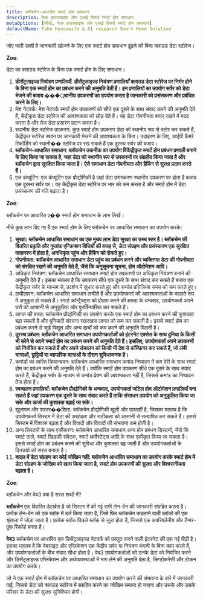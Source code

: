 ```yaml
---
title: ब्लॉकचेन-आधारित स्मार्ट होम समाधान
description: फेक हाउसवाइफ और एआई रिसर्च स्मार्ट होम समाधान
metaOptions: [सीखें, फेक हाउसवाइफ और एआई रिसर्च स्मार्ट होम समाधान]
defaultName: Fake Housewife & AI research Smart Home Solution
---
```


<RoboAcademyText fWeight="600">
जोए जारी रहती है जानकारी खोजने के लिए एक स्मार्ट होम समाधान ढूंढ़ने की बिना क्लाउड डेटा स्टोरेज।
</RoboAcademyText>

<RoboAcademyDialog>

**Zoe**:

डेटा का क्लाउड स्टोरेज के बिना एक स्मार्ट होम के लिए समाधान।
</RoboAcademyDialog>

<RoboAcademyDialog>

<ChatGPT/>

1. **डीसेंट्रलाइज्ड नियंत्रण प्रणालियाँ: डीसेंट्रलाइज्ड नियंत्रण प्रणालियाँ क्लाउड डेटा स्टोरेज पर निर्भर होने के बिना एक स्मार्ट होम का प्रबंधन करने की अनुमति देती है। इन प्रणालियों का उपयोग सर्वर को डेटा भेजने की बजाय ���्थानीय उपकरणों का उपयोग करता है जानकारी को प्रसंस्करण और प्रबंधित करने के लिए।**
2. मेश नेटवर्क: मेश नेटवर्क स्मार्ट होम उपकरणों को सीधे एक दूसरे के साथ संवाद करने की अनुमति देते हैं, केंद्रीकृत डेटा स्टोरेज की आवश्यकता को छोड़ देते हैं। यह डेटा गोपनीयता बनाए रखने में मदद करता है और तेज डेटा प्रसारण प्रदान करता है।
3. स्थानीय डेटा स्टोरेज उपकरण: कुछ स्मार्ट होम उपकरण डेटा को स्थानीय रूप से स्टोर कर सकते हैं, केंद्रीकृत स्टोरेज स्थान पर जानकारी भेजने की आवश्यकता के बिना। उदाहरण के लिए, आईपी कैमरे रिकॉर्डिंग को स्थानी�� स्टोरेज पर रख सकते हैं एक दूरस्थ सर्वर की बजाय।
4. **ब्लॉकचेन-आधारित समाधान: ब्लॉकचेन तकनीक का उपयोग विकेंद्रीकृत स्मार्ट होम प्रबंधन प्रणाली बनाने के लिए किया जा सकता है, जहां डेटा को स्थानीय रूप से उपकरणों पर संग्रहीत किया जाता है और ब्लॉकचेन द्वारा सुरक्षित किया जाता है। ऐसे समाधान डेटा गोपनीयता और हैकिंग से सुरक्षा प्रदान करते हैं।**
5. एज कंप्यूटिंग: एज कंप्यूटिंग एक प्रौद्योगिकी है जहां डेटा प्रसंस्करण स्थानीय उपकरण पर होता है बजाय एक दूरस्थ सर्वर पर। यह केंद्रीकृत डेटा स्टोरेज पर भार को कम करता है और स्मार्ट होम में डेटा प्रसंस्करण की गति बढ़ाता है।

</RoboAcademyDialog>

<RoboAcademyDialog>

**Zoe**:

ब्लॉकचेन पर आधारित ए�� स्मार्ट होम समाधान के लाभ लिखें।

</RoboAcademyDialog>

<RoboAcademyDialog>

<ChatGPT/>

नीचे कुछ लाभ दिए गए हैं एक स्मार्ट होम के लिए ब्लॉकचेन पर आधारित समाधान का उपयोग करके:

1. **सुरक्षा: ब्लॉकचेन आधारित समाधान का एक मुख्य लाभ डेटा सुरक्षा का उच्च स्तर है। ब्लॉकचेन की वितरित प्रकृति और गुप्तांक एन्क्रिप्शन विधियों की वजह से, डेटा संग्रहण और प्रसंस्करण एक सुरक्षित वातावरण में होता है, अनधिकृत पहुंच और हैकिंग को रोकते हुए।**
2. **गोपनीयता: ब्लॉकचेन आधारित समाधान डेटा पहुंच का प्रबंधन करने और व्यक्तिगत डेटा की गोपनीयता को संरक्षित रखने की अनुमति देते हैं, जैसे कि अनुसूचना सूचना, होम ऑटोमेशन आदि।**
3. अधिकृत नियंत्रण: ब्लॉकचेन आधारित समाधान स्मार्ट होम उपकरणों पर अधिकृत नियंत्रण बनाने की अनुमति देते हैं। इसका मतलब है कि उपकरण सीधे एक दूसरे के साथ संवाद कर सकते हैं बजाय एक केंद्रीकृत सर्वर के माध्यम से, प्रदर्शन में सुधार करते हुए और कमांड प्रतिक्रिया समय को कम करते हुए।
4. लचीलापन: ब्लॉकचेन आधारित समाधान लचीले हैं और उपयोगकर्ता की आवश्यकताओं के बदलते रूप में अनुकूल हो सकते हैं। स्मार्ट कॉन्ट्रैक्ट्स को प्रोग्राम करने की क्षमता के धन्यवाद, उपयोगकर्ता अपने घरों को आसानी से अनुकूलित और पुनर्विन्यासित कर सकते हैं।
5. लागत की बचत: ब्लॉकचेन प्रौद्योगिकी का उपयोग करके एक स्मार्ट होम का प्रबंधन करने की कुशलता बढ़ा सकती है और बुनियादी संरचना रखरखाव लागत को कम कर सकती है। इससे स्मार्ट होम का प्रबंधन करने से जुड़े विद्युत और अन्य खर्चों को कम करने की अनुमति मिलती है।
6. **दूरस्थ प्रबंधन: ब्लॉकचेन आधारित समाधान उपयोगकर्ताओं को इंटरनेट एक्सेस के साथ दुनिया के किसी भी कोने से अपने स्मार्ट होम का प्रबंधन करने की अनुमति देते हैं। इसलिए, उपयोगकर्ता अपने उपकरणों को नियंत्रित कर सकते हैं और अपने संचालन को किसी भी देश से कॉन्फ़िगर कर सकते हैं, जो लंबी यात्राओं, छुट्टियों या व्यापारिक यात्राओं के दौरान सुविधाजनक है।**
7. कमांडों का त्वरित क्रियान्वयन: ब्लॉकचेन आधारित समाधान कमांड निष्पादन में कम देरी के साथ स्मार्ट होम का प्रबंधन करने की अनुमति देते हैं। क्योंकि स्मार्ट होम उपकरण सीधे एक दूसरे के साथ संवाद करते हैं, केंद्रीकृत सर्वर के माध्यम से कमांड प्रेषण की आवश्यकता नहीं है, जिससे कमांड का निष्पादन तेज होता है।
8. **स्वचालन प्रणालियाँ: ब्लॉकचेन प्रौद्योगिकी के धन्यवाद, उपयोगकर्ता जटिल होम ऑटोमेशन प्रणालियाँ बना सकते हैं जहां उपकरण एक दूसरे के साथ संवाद करते हैं ताकि संसाधन उपयोग को अनुकूलित किया जा सके और ऊर्जा की कुशलता बढ़ाई जा सके।**
9. खुलापन और पारदर��शिता: ब्लॉकचेन प्रौद्योगिकी खुली और पारदर्शी है, जिसका मतलब है कि उपयोगकर्ता सिस्टम में डेटा की अखंडता और सटीकता को आसानी से सत्यापित कर सकते हैं। इससे सिस्टम में विश्वास बढ़ता है और विवादों और विवादों की संभावना कम होती है।
10. अन्य सिस्टमों के साथ एकीकरण: ब्लॉकचेन आधारित समाधान अन्य होम प्रबंधन सिस्टमों, जैसे कि स्मार्ट ताले, स्मार्ट खिड़की संवेदक, स्मार्ट थर्मोस्टेट्स आदि के साथ एकीकृत किया जा सकता है। इससे स्मार्ट होम का प्रबंधन करने की सुविधा और कुशलता बढ़ जाती है और उपयोगकर्ताओं के दिनचर्या को सरल बनाता है।
11. **बादल में डेटा संग्रहण का कोई जोखिम नहीं: ब्लॉकचेन आधारित समाधान का उपयोग करके स्मार्ट होम में डेटा संग्रहण के जोखिम को खत्म किया जाता है, स्मार्ट होम उपकरणों की सुरक्षा और विश्वसनीयता बढ़ाता है।**

</RoboAcademyDialog>

<RoboAcademyDialog>

**Zoe**:

ब्लॉकचेन और वेब3 क्या है सरल शब्दों में?

</RoboAcademyDialog>

<RoboAcademyDialog>

<ChatGPT/>

**ब्लॉकचेन** एक वितरित डेटाबेस है जो सिस्टम में की गई सभी लेन-देन की जानकारी संग्रहित करता है। प्रत्येक लेन-देन को एक ब्लॉक में दर्ज किया जाता है, जिसे फिर ब्लॉकचेन कहलाने वाली ब्लॉकों की एक श्रृंखला में जोड़ा जाता है। प्रत्येक ब्लॉक पिछले ब्लॉक से जुड़ा होता है, जिससे एक अपरिवर्तनीय और टैम्पर-प्रूफ रिकॉर्ड बनता है।

**वेब3** ब्लॉकचेन पर आधारित एक डिसेंट्रलाइज्ड नेटवर्क को प्रस्तुत करने वाली इंटरनेट की एक नई पीढ़ी है। इसका मतलब है कि वेबसाइट और एप्लिकेशन एक केंद्रीय सर्वर या नियंत्रण कंपनी के बिना काम करते हैं, और उपयोगकर्ताओं के बीच संवाद सीधा होता है। वेब3 उपयोगकर्ताओं को उनके डेटा को नियंत्रित करने और डिसेंट्रलाइज्ड एप्लिकेशन और अर्थव्यवस्थाओं में भाग लेने की अनुमति देता है, क्रिप्टोकरेंसी और टोकन का उपयोग करके।

</RoboAcademyDialog>

<RoboAcademyText>
जो ने एक स्मार्ट होम में ब्लॉकचेन पर आधारित समाधान का उपयोग करने की संभावना के बारे में जानकारी पाई, जिससे डेटा को क्लाउड स्टोरेज में संग्रहित करने का जोखिम समाप्त हो जाएगा और उसके और उसके परिवार के डेटा की सुरक्षा सुनिश्चित होगी।
</RoboAcademyText>